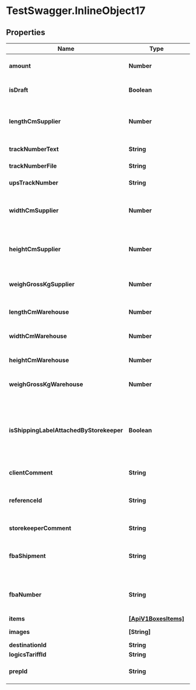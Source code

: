 # TestSwagger.InlineObject17

## Properties

Name | Type | Description | Notes
------------ | ------------- | ------------- | -------------
**amount** | **Number** | Сколько таких же коробок в одной коробке | [optional] 
**isDraft** | **Boolean** | true - если создаем черновик заказа. | [optional] 
**lengthCmSupplier** | **Number** | Размеры которые назвал поставщик при заказе ( могут отличаться с реальными). | [optional] 
**trackNumberText** | **String** | Текст трек номера | [optional] 
**trackNumberFile** | **String** | Ссылка на фото трек номера | [optional] 
**upsTrackNumber** | **String** | Идентификатор UPS | [optional] 
**widthCmSupplier** | **Number** | Размеры которые назвал поставщик при заказе ( могут отличаться с реальными). | [optional] 
**heightCmSupplier** | **Number** | Размеры которые назвал поставщик при заказе ( могут отличаться с реальными). | [optional] 
**weighGrossKgSupplier** | **Number** | Общий вес кг коробки который назвал поставщик. | [optional] 
**lengthCmWarehouse** | **Number** | Что фактически пришло на склад. Кладовщик. | [optional] 
**widthCmWarehouse** | **Number** | Что фактически пришло на склад. Кладовщик. | [optional] 
**heightCmWarehouse** | **Number** | Что фактически пришло на склад. Кладовщик. | [optional] 
**weighGrossKgWarehouse** | **Number** | Что фактически пришло на склад. Кладовщик. | [optional] 
**isShippingLabelAttachedByStorekeeper** | **Boolean** | Поле будет указывать на то что при решении задачи сторкипером на обновление коробок что он проклеил шиппинг лейбл. | [optional] 
**clientComment** | **String** | Комментарии к коробке | [optional] 
**referenceId** | **String** | Дополнительное поле shippingLabel для доставки грузовиками | [optional] 
**storekeeperComment** | **String** | Комментарии к коробке | [optional] 
**fbaShipment** | **String** | Это номер конкретной коробки при отправке в амазон. | [optional] 
**fbaNumber** | **String** | Это номер конкретной коробки при отправке в амазон. | [optional] 
**items** | [**[ApiV1BoxesItems]**](ApiV1BoxesItems.md) | Массив коробок. | 
**images** | **[String]** | Массив ссылок на фотографии. | [optional] 
**destinationId** | **String** | destination GUID  | [optional] 
**logicsTariffId** | **String** |  logicsTariff GUID | [optional] 
**prepId** | **String** | Значение информационного ключа | [optional] 


